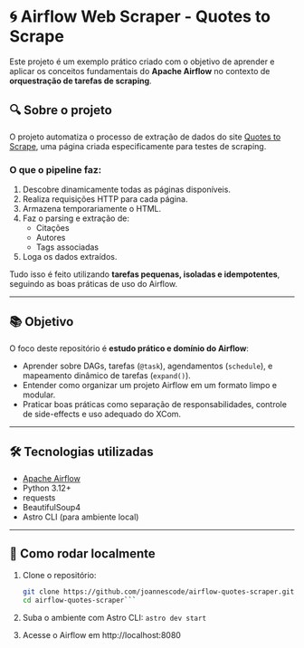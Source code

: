 # 🌀 Airflow Web Scraper - Quotes to Scrape

Este projeto é um exemplo prático criado com o objetivo de aprender e aplicar os conceitos fundamentais do **Apache Airflow** no contexto de **orquestração de tarefas de scraping**.

## 🔍 Sobre o projeto

O projeto automatiza o processo de extração de dados do site [Quotes to Scrape](https://quotes.toscrape.com), uma página criada especificamente para testes de scraping.

### O que o pipeline faz:
1. Descobre dinamicamente todas as páginas disponíveis.
2. Realiza requisições HTTP para cada página.
3. Armazena temporariamente o HTML.
4. Faz o parsing e extração de:
   - Citações
   - Autores
   - Tags associadas
5. Loga os dados extraídos.

Tudo isso é feito utilizando **tarefas pequenas, isoladas e idempotentes**, seguindo as boas práticas de uso do Airflow.

---

## 📚 Objetivo

O foco deste repositório é **estudo prático e domínio do Airflow**:
- Aprender sobre DAGs, tarefas (`@task`), agendamentos (`schedule`), e mapeamento dinâmico de tarefas (`expand()`).
- Entender como organizar um projeto Airflow em um formato limpo e modular.
- Praticar boas práticas como separação de responsabilidades, controle de side-effects e uso adequado do XCom.

---

## 🛠️ Tecnologias utilizadas

- [Apache Airflow](https://airflow.apache.org/)
- Python 3.12+
- requests
- BeautifulSoup4
- Astro CLI (para ambiente local)

---

## 🚀 Como rodar localmente

1. Clone o repositório:
   ```bash
   git clone https://github.com/joannescode/airflow-quotes-scraper.git
   cd airflow-quotes-scraper```

2. Suba o ambiente com Astro CLI:
```astro dev start```

3. Acesse o Airflow em http://localhost:8080

